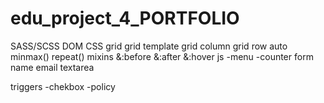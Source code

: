 # edu_project_4_PORTFOLIO
     
SASS/SCSS
DOM
CSS grid
   grid template
   grid column
   grid row
   auto
     minmax()
     repeat()
mixins
     &:before
     &:after
     &:hover
js
     -menu
     -counter
form
     name
     email
     textarea
     
triggers
     -chekbox
     -policy
     
